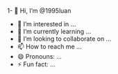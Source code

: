 1- 👋 Hi, I’m @1995luan
- 👀 I’m interested in ...
- 🌱 I’m currently learning ...
- 💞️ I’m looking to collaborate on ...
- 📫 How to reach me ...
- 😄 Pronouns: ...
- ⚡ Fun fact: ...

<!---
1995luan/1995luan is a ✨ special ✨ repository because its `README.md` (this file) appears on your GitHub profile.
You can click the Preview link to take a look at your changes.
--->
